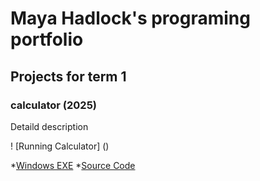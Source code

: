 # Maya Hadlock's programing portfolio

## Projects for term 1 

### calculator (2025)

Detaild description 

! [Running Calculator] ()

*[Windows EXE]()
*[Source Code]()
